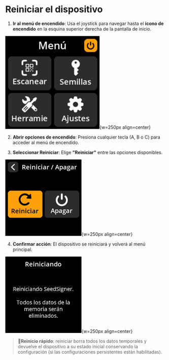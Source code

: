 # Reiniciar el dispositivo

1. **Ir al menú de encendido**: Usa el joystick para navegar hasta el **icono de encendido** en la esquina superior derecha de la pantalla de inicio.

![Pantalla de menú de selección del icono de encendido](images/PowerIconSelectedView_gs_es.png){w=250px align=center}

2. **Abrir opciones de encendido**: Presiona cualquier tecla (A, B o C) para acceder al menú de encendido.

3. **Seleccionar Reiniciar**: Elige **"Reiniciar"** entre las opciones disponibles.

![Pantalla del menú de opciones de encendido](images/RestartOptionSelectView_gs_es.png){w=250px align=center}

4. **Confirmar acción**: El dispositivo se reiniciará y volverá al menú principal.

![Opción de reinicio en el menú de encendido menú](images/RestartView_gs_es.png){w=250px align=center}

> **🔄Reinicio rápido**: reiniciar borra todos los datos temporales y devuelve el dispositivo a su estado inicial conservando la configuración (si las configuraciones persistentes están habilitadas).
